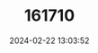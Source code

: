 ---
title: "161710"
category: "Cruriraja andamanica"
draft: false
date: 2024-02-22 13:03:52
languages:
  English: ["Andaman Pygmy Skate"]
---